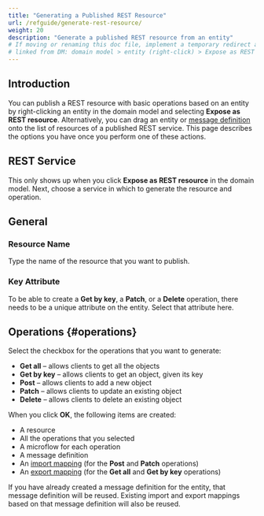 ```yaml
---
title: "Generating a Published REST Resource"
url: /refguide/generate-rest-resource/
weight: 20
description: "Generate a published REST resource from an entity"
# If moving or renaming this doc file, implement a temporary redirect and let the respective team know they should update the URL in the product. See Mapping to Products for more details.
# linked from DM: domain model > entity (right-click) > Expose as REST resource > Help (integration)
---
```


## Introduction

You can publish a REST resource with basic operations based on an entity by right-clicking an entity in the domain model and selecting **Expose as REST resource**. Alternatively, you can drag an entity or [message definition](/refguide/message-definitions/) onto the list of resources of a published REST service. This page describes the options you have once you perform one of these actions.

## REST Service

This only shows up when you click **Expose as REST resource** in the domain model. Next, choose a service in which to generate the resource and operation.

## General

### Resource Name

Type the name of the resource that you want to publish.

### Key Attribute

To be able to create a **Get by key**, a **Patch**, or a **Delete** operation, there needs to be a unique attribute on the entity. Select that attribute here.

## Operations {#operations}

Select the checkbox for the operations that you want to generate:

* **Get all** – allows clients to get all the objects
* **Get by key** – allows clients to get an object, given its key
* **Post** – allows clients to add a new object
* **Patch** – allows clients to update an existing object
* **Delete** – allows clients to delete an existing object

When you click **OK**, the following items are created:

* A resource
* All the operations that you selected
* A microflow for each operation
* A message definition
* An [import mapping](/refguide/import-mappings/) (for the **Post** and **Patch** operations)
* An [export mapping](/refguide/export-mappings/) (for the **Get all** and **Get by key** operations)

If you have already created a message definition for the entity, that message definition will be reused. Existing import and export mappings based on that message definition will also be reused.
